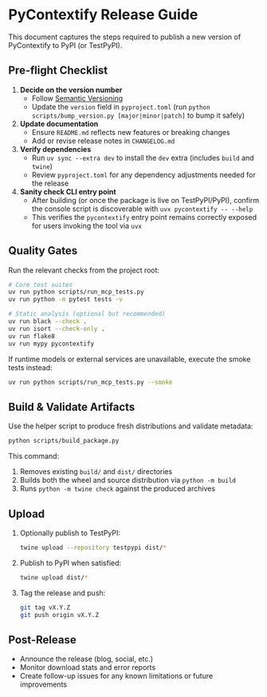 # PyContextify Release Guide

This document captures the steps required to publish a new version of PyContextify to PyPI (or TestPyPI).

## Pre-flight Checklist

1. **Decide on the version number**
   - Follow [Semantic Versioning](https://semver.org/)
   - Update the `version` field in `pyproject.toml` (run `python scripts/bump_version.py [major|minor|patch]` to bump it safely)
2. **Update documentation**
   - Ensure `README.md` reflects new features or breaking changes
   - Add or revise release notes in `CHANGELOG.md`
3. **Verify dependencies**
   - Run `uv sync --extra dev` to install the `dev` extra (includes `build` and `twine`)
   - Review `pyproject.toml` for any dependency adjustments needed for the release
4. **Sanity check CLI entry point**
   - After building (or once the package is live on TestPyPI/PyPI), confirm the
     console script is discoverable with `uvx pycontextify -- --help`
   - This verifies the `pycontextify` entry point remains correctly exposed for
     users invoking the tool via `uvx`

## Quality Gates

Run the relevant checks from the project root:

```bash
# Core test suites
uv run python scripts/run_mcp_tests.py
uv run python -m pytest tests -v

# Static analysis (optional but recommended)
uv run black --check .
uv run isort --check-only .
uv run flake8
uv run mypy pycontextify
```

If runtime models or external services are unavailable, execute the smoke tests instead:

```bash
uv run python scripts/run_mcp_tests.py --smoke
```

## Build & Validate Artifacts

Use the helper script to produce fresh distributions and validate metadata:

```bash
python scripts/build_package.py
```

This command:

1. Removes existing `build/` and `dist/` directories
2. Builds both the wheel and source distribution via `python -m build`
3. Runs `python -m twine check` against the produced archives

## Upload

1. Optionally publish to TestPyPI:
   ```bash
   twine upload --repository testpypi dist/*
   ```
2. Publish to PyPI when satisfied:
   ```bash
   twine upload dist/*
   ```
3. Tag the release and push:
   ```bash
   git tag vX.Y.Z
   git push origin vX.Y.Z
   ```

## Post-Release

- Announce the release (blog, social, etc.)
- Monitor download stats and error reports
- Create follow-up issues for any known limitations or future improvements
